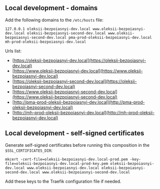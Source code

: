 ## Local development - domains ##

Add the following domains to the `/etc/hosts` file:

```shell
127.0.0.1 oleksii-bezpoiasnyi-dev.local www.oleksii-bezpoiasnyi-dev.local oleksii-bezpoiasnyi-second-dev.local www.oleksii-bezpoiasnyi-second-dev.local pma-prod-oleksii-bezpoiasnyi-dev.local mh-prod-oleksii-bezpoiasnyi-dev.local
```

Urls list:
- [https://oleksii-bezpoiasnyi-dev.local](https://oleksii-bezpoiasnyi-dev.local) 
- [https://www.oleksii-bezpoiasnyi-dev.local](https://www.oleksii-bezpoiasnyi-dev.local) 
- [https://oleksii-bezpoiasnyi-second-dev.local](https://oleksii-bezpoiasnyi-second-dev.local) 
- [https://www.oleksii-bezpoiasnyi-second-dev.local](https://www.oleksii-bezpoiasnyi-second-dev.local) 
- [http://pma-prod-oleksii-bezpoiasnyi-dev.local](http://pma-prod-oleksii-bezpoiasnyi-dev.local) 
- [http://mh-prod-oleksii-bezpoiasnyi-dev.local](http://mh-prod-oleksii-bezpoiasnyi-dev.local)


## Local development - self-signed certificates ##

Generate self-signed certificates before running this composition in the `$SSL_CERTIFICATES_DIR`:

```shell
mkcert -cert-file=oleksii-bezpoiasnyi-dev.local-prod.pem -key-file=oleksii-bezpoiasnyi-dev.local-prod-key.pem oleksii-bezpoiasnyi-dev.local www.oleksii-bezpoiasnyi-dev.local oleksii-bezpoiasnyi-second-dev.local www.oleksii-bezpoiasnyi-second-dev.local
```

Add these keys to the Traefik configuration file if needed.